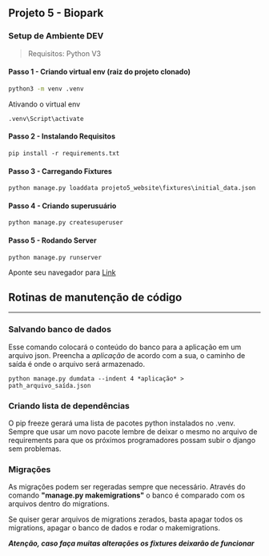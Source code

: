 

## Projeto 5 - Biopark


### Setup de Ambiente DEV

> Requisitos: Python V3


#### Passo 1 - Criando virtual env (raiz do projeto clonado)
```bash
python3 -m venv .venv
```
Ativando o virtual env

```
.venv\Script\activate
```

#### Passo 2 - Instalando Requisitos

```
pip install -r requirements.txt
```


#### Passo 3 - Carregando Fixtures

```
python manage.py loaddata projeto5_website\fixtures\initial_data.json
```

#### Passo 4 - Criando superusuário

```
python manage.py createsuperuser
```


#### Passo 5 - Rodando Server

```
python manage.py runserver
```

Aponte seu navegador para [Link](http://localhost:8000/)




## Rotinas de manutenção de código
---

### Salvando banco de dados


Esse comando colocará o conteúdo do banco para a aplicação em um arquivo json. Preencha a *aplicação*  de acordo com a sua, o caminho de saída é onde o arquivo será armazenado.

```
python manage.py dumdata --indent 4 *aplicação* > path_arquivo_saída.json
```

### Criando lista de dependências

O pip freeze gerará uma lista de pacotes python instalados no .venv. Sempre que usar um novo pacote lembre de deixar o mesmo no arquivo de requirements para que os próximos programadores possam subir o django sem problemas.

### Migrações

As migrações podem ser regeradas sempre que necessário. Através do comando **"manage.py makemigrations"** o banco é comparado com os arquivos dentro do migrations. 

Se quiser gerar arquivos de migrations zerados, basta apagar todos os migrations, apagar o banco de dados e rodar o makemigrations.

***Atenção, caso faça muitas alterações os fixtures deixarão de funcionar***